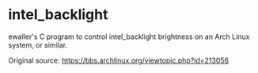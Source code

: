 # intel_backlight
ewaller's C program to control intel_backlight brightness on an Arch Linux system, or similar.

Original source: https://bbs.archlinux.org/viewtopic.php?id=213056
